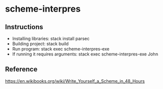 # scheme-interpres

## Instructions

* Installing libraries: stack install parsec
* Building project: stack build
* Run program: stack exec scheme-interpres-exe
* If running it requires arguments: stack exec scheme-interpres-exe John

## Reference

https://en.wikibooks.org/wiki/Write_Yourself_a_Scheme_in_48_Hours
